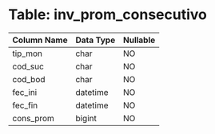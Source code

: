 # Table: inv_prom_consecutivo

| Column Name | Data Type | Nullable |
|-------------|-----------|----------|
| tip_mon | char | NO |
| cod_suc | char | NO |
| cod_bod | char | NO |
| fec_ini | datetime | NO |
| fec_fin | datetime | NO |
| cons_prom | bigint | NO |
